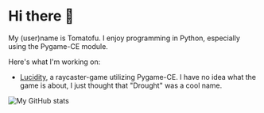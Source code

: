 # Hi there 👋

My (user)name is Tomatofu. I enjoy programming in Python, especially using the Pygame-CE module.

Here's what I'm working on:
 - [Lucidity](https://www.youtube.com/watch?v=H8hCsHq6TuI), a raycaster-game utilizing Pygame-CE. I have no idea what the game is about, I just thought that "Drought" was a cool name.


![My GitHub stats](https://github-readme-stats.vercel.app/api?username=tomatophu&show_icons=true&theme=transparent)

